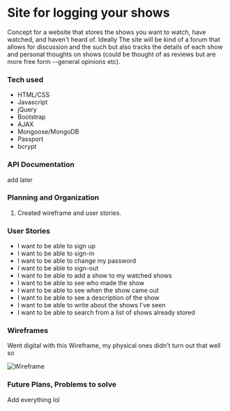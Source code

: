 # Site for logging your shows #
Concept for a website that stores the shows you want to watch, have watched, and
haven't heard of.
Ideally The site will be kind of a forum that allows for discussion and the such
but also tracks the details of each show and personal thoughts on shows (could
be thought of as reviews but are more free form --general opinions etc).

### Tech used #
* HTML/CSS
* Javascript
* jQuery
* Bootstrap
* AJAX
* Mongoose/MongoDB
* Passport
* bcrypt

### API Documentation
add later

### Planning and Organization #
1. Created wireframe and user stories.

### User Stories #

* I want to be able to sign up
* I want to be able to sign-in
* I want to be able to change my password
* I want to be able to sign-out
* I want to be able to add a show to my watched shows
* I want to be able to see who made the show
* I want to be able to see when the show came out
* I want to be able to see a description of the show
* I want to be able to write about the shows I've seen
* I want to be able to search from a list of shows already stored

### Wireframes #
Went digital with this Wireframe, my physical ones didn't turn out that well so

![Wireframe](https://www.figma.com/file/99rWfoiYwpKR1IDSxdJbPn/Front-end-website-design?node-id=0%3A1)


### Future Plans, Problems to solve #

Add everything lol
